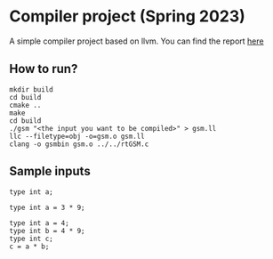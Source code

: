 # Compiler project (Spring 2023)

A simple compiler project based on llvm. You can find the report [here](https://docs.google.com/document/d/e/2PACX-1vTfWtYM_N_mQk5RikDV1RG3H3LZJlTMFJCe3y-PfCH_TrFfJ_gmcrWPYtJ7gA8BhsEbtHEf0-gVhAqZ/pub)

## How to run?
```
mkdir build
cd build
cmake ..
make
cd build
./gsm "<the input you want to be compiled>" > gsm.ll
llc --filetype=obj -o=gsm.o gsm.ll
clang -o gsmbin gsm.o ../../rtGSM.c
```

## Sample inputs
```
type int a;
```

```
type int a = 3 * 9;
```

```
type int a = 4;
type int b = 4 * 9;
type int c;
c = a * b;
```
